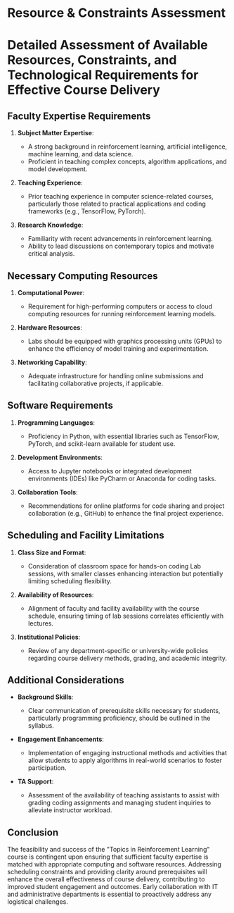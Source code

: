 Resource & Constraints Assessment
=================================

# Detailed Assessment of Available Resources, Constraints, and Technological Requirements for Effective Course Delivery

## Faculty Expertise Requirements
1. **Subject Matter Expertise**: 
   - A strong background in reinforcement learning, artificial intelligence, machine learning, and data science.
   - Proficient in teaching complex concepts, algorithm applications, and model development.

2. **Teaching Experience**: 
   - Prior teaching experience in computer science-related courses, particularly those related to practical applications and coding frameworks (e.g., TensorFlow, PyTorch).

3. **Research Knowledge**: 
   - Familiarity with recent advancements in reinforcement learning.
   - Ability to lead discussions on contemporary topics and motivate critical analysis.

## Necessary Computing Resources
1. **Computational Power**: 
   - Requirement for high-performing computers or access to cloud computing resources for running reinforcement learning models.

2. **Hardware Resources**: 
   - Labs should be equipped with graphics processing units (GPUs) to enhance the efficiency of model training and experimentation.

3. **Networking Capability**: 
   - Adequate infrastructure for handling online submissions and facilitating collaborative projects, if applicable.

## Software Requirements
1. **Programming Languages**: 
   - Proficiency in Python, with essential libraries such as TensorFlow, PyTorch, and scikit-learn available for student use.

2. **Development Environments**: 
   - Access to Jupyter notebooks or integrated development environments (IDEs) like PyCharm or Anaconda for coding tasks.

3. **Collaboration Tools**: 
   - Recommendations for online platforms for code sharing and project collaboration (e.g., GitHub) to enhance the final project experience.

## Scheduling and Facility Limitations
1. **Class Size and Format**: 
   - Consideration of classroom space for hands-on coding Lab sessions, with smaller classes enhancing interaction but potentially limiting scheduling flexibility.

2. **Availability of Resources**: 
   - Alignment of faculty and facility availability with the course schedule, ensuring timing of lab sessions correlates efficiently with lectures.

3. **Institutional Policies**: 
   - Review of any department-specific or university-wide policies regarding course delivery methods, grading, and academic integrity.

## Additional Considerations
- **Background Skills**:
   - Clear communication of prerequisite skills necessary for students, particularly programming proficiency, should be outlined in the syllabus.

- **Engagement Enhancements**:
   - Implementation of engaging instructional methods and activities that allow students to apply algorithms in real-world scenarios to foster participation.

- **TA Support**:
   - Assessment of the availability of teaching assistants to assist with grading coding assignments and managing student inquiries to alleviate instructor workload.

## Conclusion
The feasibility and success of the "Topics in Reinforcement Learning" course is contingent upon ensuring that sufficient faculty expertise is matched with appropriate computing and software resources. Addressing scheduling constraints and providing clarity around prerequisites will enhance the overall effectiveness of course delivery, contributing to improved student engagement and outcomes. Early collaboration with IT and administrative departments is essential to proactively address any logistical challenges.